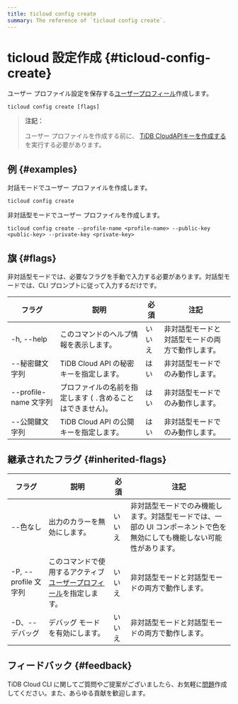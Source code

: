 ```yaml
---
title: ticloud config create
summary: The reference of `ticloud config create`.
---
```


# ticloud 設定作成 {#ticloud-config-create}

ユーザー プロファイル設定を保存する[ユーザープロフィール](/tidb-cloud/cli-reference.md#user-profile)作成します。

```shell
ticloud config create [flags]
```

> **注記：**
>
> ユーザー プロファイルを作成する前に、 [TiDB CloudAPIキーを作成する](https://docs.pingcap.com/tidbcloud/api/v1beta#section/Authentication/API-Key-Management)を実行する必要があります。

## 例 {#examples}

対話モードでユーザー プロファイルを作成します。

```shell
ticloud config create
```

非対話型モードでユーザー プロファイルを作成します。

```shell
ticloud config create --profile-name <profile-name> --public-key <public-key> --private-key <private-key>
```

## 旗 {#flags}

非対話型モードでは、必要なフラグを手動で入力する必要があります。対話型モードでは、CLI プロンプトに従って入力するだけです。

| フラグ                | 説明                                 | 必須  | 注記                       |
| ------------------ | ---------------------------------- | --- | ------------------------ |
| -h, --help         | このコマンドのヘルプ情報を表示します。                | いいえ | 非対話型モードと対話型モードの両方で動作します。 |
| --秘密鍵文字列           | TiDB Cloud API の秘密キーを指定します。        | はい  | 非対話型モードでのみ動作します。         |
| --profile-name 文字列 | プロファイルの名前を指定します ( `.`含めることはできません)。 | はい  | 非対話型モードでのみ動作します。         |
| --公開鍵文字列           | TiDB Cloud API の公開キーを指定します。        | はい  | 非対話型モードでのみ動作します。         |

## 継承されたフラグ {#inherited-flags}

| フラグ               | 説明                                                                             | 必須  | 注記                                                             |
| ----------------- | ------------------------------------------------------------------------------ | --- | -------------------------------------------------------------- |
| --色なし             | 出力のカラーを無効にします。                                                                 | いいえ | 非対話型モードでのみ機能します。対話型モードでは、一部の UI コンポーネントで色を無効にしても機能しない可能性があります。 |
| -P, --profile 文字列 | このコマンドで使用するアクティブ[ユーザープロフィール](/tidb-cloud/cli-reference.md#user-profile)を指定します。 | いいえ | 非対話型モードと対話型モードの両方で動作します。                                       |
| -D、--デバッグ         | デバッグ モードを有効にします。                                                               | いいえ | 非対話型モードと対話型モードの両方で動作します。                                       |

## フィードバック {#feedback}

TiDB Cloud CLI に関してご質問やご提案がございましたら、お気軽に[問題](https://github.com/tidbcloud/tidbcloud-cli/issues/new/choose)作成してください。また、あらゆる貢献を歓迎します。
